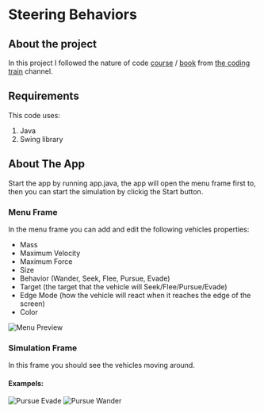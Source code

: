 Steering Behaviors
====================
About the project
-----------------
In this project I followed the nature of code [course](https://www.youtube.com/playlist?list=PLRqwX-V7Uu6ZV4yEcW3uDwOgGXKUUsPOM) / [book](https://natureofcode.com) from [the coding train](https://www.youtube.com/c/TheCodingTrain) channel.

Requirements
------------
This code uses:
1. Java
2. Swing library

About The App
--------------
Start the app by running app.java, the app will open the menu frame first to, then you can start the simulation by clickig the Start button.

### Menu Frame
In the menu frame you can add and edit the following vehicles properties:
* Mass
* Maximum Velocity
* Maximum Force
* Size
* Behavior   (Wander, Seek, Flee, Pursue, Evade)
* Target     (the target that the vehicle will Seek/Flee/Pursue/Evade)
* Edge Mode  (how the vehicle will react when it reaches the edge of the screen)
* Color

![Menu Preview](https://user-images.githubusercontent.com/60931606/132954498-4262a4a3-104c-48a5-9728-ba2e722d863f.png)

### Simulation Frame
In this frame you should see the vehicles moving around.
#### Exampels:
![Pursue   Evade](https://user-images.githubusercontent.com/60931606/132954286-c58b26df-a5bb-404d-b202-47cbbc0b6f40.gif)
![Pursue   Wander](https://user-images.githubusercontent.com/60931606/132954287-9cda9ae4-e9ff-4e87-9c39-450322435ac8.gif)
